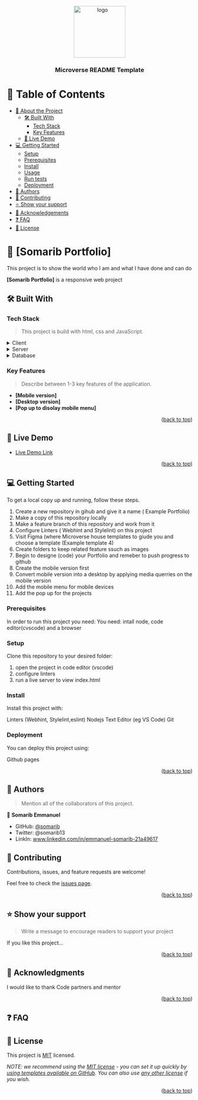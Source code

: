 <a name="readme-top"></a>

<!--
HOW TO USE:
This is an example of how you may give instructions on setting up your project locally.

Modify this file to match your project and remove sections that don't apply.

REQUIRED SECTIONS:
- Table of Contents
- About the Project
  - Built With
  - Live Demo
- Getting Started
- Authors
- Future Features
- Contributing
- Show your support
- Acknowledgements
- License

After you're finished please remove all the comments and instructions!
-->

<div align="center">

  <img src="murple_logo.png" alt="logo" width="140"  height="auto" />
  <br/>

  <h3><b>Microverse README Template</b></h3>

</div>

<!-- TABLE OF CONTENTS -->

# 📗 Table of Contents

- [📖 About the Project](#about-project)
  - [🛠 Built With](#built-with)
    - [Tech Stack](#tech-stack)
    - [Key Features](#key-features)
  - [🚀 Live Demo](#live-demo)
- [💻 Getting Started](#getting-started)
  - [Setup](#setup)
  - [Prerequisites](#prerequisites)
  - [Install](#install)
  - [Usage](#usage)
  - [Run tests](#run-tests)
  - [Deployment](#triangular_flag_on_post-deployment)
- [👥 Authors](#authors)
- [🤝 Contributing](#contributing)
- [⭐️ Show your support](#support)
- [🙏 Acknowledgements](#acknowledgements)
- [❓ FAQ](#faq)
- [📝 License](#license)

<!-- PROJECT DESCRIPTION -->

# 📖 [Somarib Portfolio] <a name="about-project"></a>

This project is to show the world who I am and what I have done and can do

**[Somarib Portfolio]** is a responsive web project

## 🛠 Built With <a name="built-with"></a>

### Tech Stack <a name="html, css and javascript"></a>

> This project is build with html, css and JavaScript.

<details>
  <summary>Client</summary>
  <ul>
    <li><a href="https://reactjs.org/">html, css and JavaScript</a></li>
  </ul>
</details>

<details>
  <summary>Server</summary>
  <ul>
    <li><a href="https://expressjs.com/">none</a></li>
  </ul>
</details>

<details>
<summary>Database</summary>
  <ul>
    <li><a href="https://www.postgresql.org/">none</a></li>
  </ul>
</details>

<!-- Features -->

### Key Features <a name="key-features"></a>

> Describe between 1-3 key features of the application.

- **[Mobile version]**
- **[Desktop version]**
- **[Pop up to disolay mobile menu]**

<p align="right">(<a href="#readme-top">back to top</a>)</p>

<!-- LIVE DEMO -->

## 🚀 Live Demo <a name="live-demo"></a>


- [Live Demo Link](https://somarib.github.io/)

<p align="right">(<a href="#readme-top">back to top</a>)</p>

<!-- GETTING STARTED -->

## 💻 Getting Started <a name="getting-started"></a>

To get a local copy up and running, follow these steps.

1. Create a new repository in gihub and give it a name ( Example Portfolio) 
2. Make a copy of this repository locally
3. Make a feature branch of this repository and work from it
4. Configure Linters ( Webhint and Stylelint) on this project
5. Visit Figma (where Microverse house templates to giude you and choose a template (Example template 4)
6. Create folders to keep related feature ssuch as images
7. Begin to designe (code) your Portfolio and remeber to push progress to github
8. Create the mobile version first
9. Convert mobile version into a desktop by applying media querries on the mobile version
10. Add the mobile menu for mobile devices
11. Add the pop up for the projects

### Prerequisites

In order to run this project you need:
You need: intall node, code editor(cvscode) and a browser



### Setup

Clone this repository to your desired folder:
1. open the project in code editor (vscode)
2. configure linters
3. run a live server to view index.html



### Install

Install this project with:

Linters (Webhint, Stylelint,eslint)
Nodejs
Text Editor (eg VS Code)
Git




### Deployment

You can deploy this project using:

Github pages

<p align="right">(<a href="#readme-top">back to top</a>)</p>

<!-- AUTHORS -->

## 👥 Authors <a name="authors"></a>

> Mention all of the collaborators of this project.

👤 **Somarib Emmanuel**

- GitHub: [@somarib](https://github.com/somarib/Soma-wk2-portfolio)
- Twitter: @somarib13
- LinkIn: www.linkedin.com/in/emmanuel-somarib-21a49617


<!-- CONTRIBUTING -->

## 🤝 Contributing <a name="contributing"></a>

Contributions, issues, and feature requests are welcome!

Feel free to check the [issues page](../../issues/).

<p align="right">(<a href="#readme-top">back to top</a>)</p>

<!-- SUPPORT -->

## ⭐️ Show your support <a name="support"></a>

> Write a message to encourage readers to support your project

If you like this project...

<p align="right">(<a href="#readme-top">back to top</a>)</p>

<!-- ACKNOWLEDGEMENTS -->

## 🙏 Acknowledgments <a name="acknowledgements"></a>


I would like to thank Code partners and mentor

<p align="right">(<a href="#readme-top">back to top</a>)</p>

<!-- FAQ (optional) -->

## ❓ FAQ <a name="faq"></a>



<!-- LICENSE -->

## 📝 License <a name="license"></a>

This project is [MIT](./LICENSE) licensed.

_NOTE: we recommend using the [MIT license](https://choosealicense.com/licenses/mit/) - you can set it up quickly by [using templates available on GitHub](https://docs.github.com/en/communities/setting-up-your-project-for-healthy-contributions/adding-a-license-to-a-repository). You can also use [any other license](https://choosealicense.com/licenses/) if you wish._

<p align="right">(<a href="#readme-top">back to top</a>)</p>